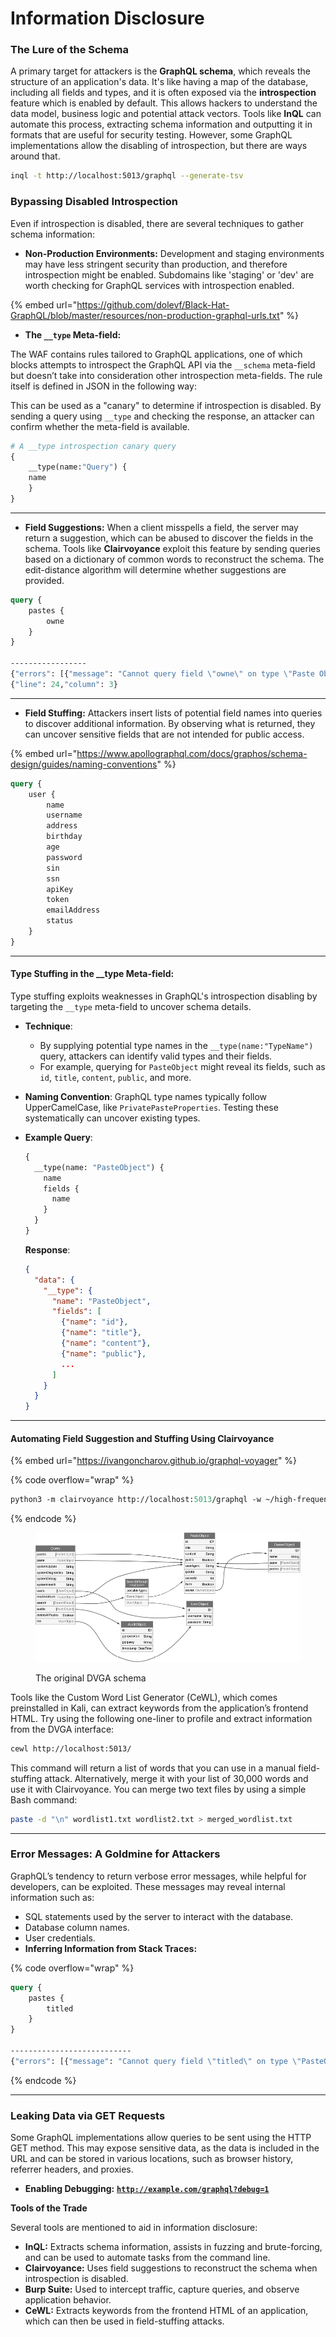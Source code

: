 # Information Disclosure

### **The Lure of the Schema**

A primary target for attackers is the **GraphQL schema**, which reveals the structure of an application's data. It's like having a map of the database, including all fields and types, and it is often exposed via the **introspection** feature which is enabled by default. This allows hackers to understand the data model, business logic and potential attack vectors. Tools like **InQL** can automate this process, extracting schema information and outputting it in formats that are useful for security testing. However, some GraphQL implementations allow the disabling of introspection, but there are ways around that.

```bash
inql -t http://localhost:5013/graphql --generate-tsv
```

### **Bypassing Disabled Introspection**

Even if introspection is disabled, there are several techniques to gather schema information:

* **Non-Production Environments:** Development and staging environments may have less stringent security than production, and therefore introspection might be enabled. Subdomains like 'staging' or 'dev' are worth checking for GraphQL services with introspection enabled.

{% embed url="https://github.com/dolevf/Black-Hat-GraphQL/blob/master/resources/non-production-graphql-urls.txt" %}

* **The `__type` Meta-field:**&#x20;

The WAF contains rules tailored to GraphQL applications, one of which blocks attempts to introspect the GraphQL API via the `__schema` meta-field but doesn’t take into consideration other introspection meta-fields. The rule itself is defined in JSON in the following way:

This can be used as a "canary" to determine if introspection is disabled. By sending a query using `__type` and checking the response, an attacker can confirm whether the meta-field is available.

```graphql
# A __type introspection canary query
{
    __type(name:"Query") {
    name
    }
}
```

***

* **Field Suggestions:** When a client misspells a field, the server may return a suggestion, which can be abused to discover the fields in the schema. Tools like **Clairvoyance** exploit this feature by sending queries based on a dictionary of common words to reconstruct the schema. The edit-distance algorithm will determine whether suggestions are provided.

```graphql
query {
    pastes {
        owne
    }
}

-----------------
{"errors": [{"message": "Cannot query field \"owne\" on type \"Paste Object\". Did you mean \"owner\" or \"ownerId\"?", "locations": [
{"line": 24,"column": 3}
```

***

* **Field Stuffing:** Attackers insert lists of potential field names into queries to discover additional information. By observing what is returned, they can uncover sensitive fields that are not intended for public access.

{% embed url="https://www.apollographql.com/docs/graphos/schema-design/guides/naming-conventions" %}

```graphql
query {
    user {
        name
        username
        address
        birthday
        age
        password
        sin
        ssn
        apiKey
        token
        emailAddress
        status
    }
}
```

***

#### **Type Stuffing in the \_\_type Meta-field:**

Type stuffing exploits weaknesses in GraphQL's introspection disabling by targeting the `__type` meta-field to uncover schema details.

* **Technique**:
  * By supplying potential type names in the `__type(name:"TypeName")` query, attackers can identify valid types and their fields.
  * For example, querying for `PasteObject` might reveal its fields, such as `id`, `title`, `content`, `public`, and more.
* **Naming Convention**: GraphQL type names typically follow UpperCamelCase, like `PrivatePasteProperties`. Testing these systematically can uncover existing types.
*   **Example Query**:

    ```graphql
    {
      __type(name: "PasteObject") {
        name
        fields {
          name
        }
      }
    }
    ```

    **Response**:

    ```json
    {
      "data": {
        "__type": {
          "name": "PasteObject",
          "fields": [
            {"name": "id"},
            {"name": "title"},
            {"name": "content"},
            {"name": "public"},
            ...
          ]
        }
      }
    }
    ```

***

#### Automating Field Suggestion and Stuffing Using Clairvoyance

{% embed url="https://ivangoncharov.github.io/graphql-voyager" %}

{% code overflow="wrap" %}
```graphql
python3 -m clairvoyance http://localhost:5013/graphql -w ~/high-frequency-vocabulary/30k.txt -o clairvoyance-dvga-schema.json
```
{% endcode %}

<figure><img src="../../.gitbook/assets/image (2).png" alt=""><figcaption><p>The original DVGA schema</p></figcaption></figure>

Tools like the Custom Word List Generator (CeWL), which comes preinstalled in Kali, can extract keywords from the application’s frontend HTML. Try using the following one-liner to profile and extract information from the DVGA interface:

```bash
cewl http://localhost:5013/
```

This command will return a list of words that you can use in a manual field-stuffing attack. Alternatively, merge it with your list of 30,000 words and use it with Clairvoyance. You can merge two text files by using a simple Bash command:

```bash
paste -d "\n" wordlist1.txt wordlist2.txt > merged_wordlist.txt
```

***

### **Error Messages: A Goldmine for Attackers**

GraphQL’s tendency to return verbose error messages, while helpful for developers, can be exploited. These messages may reveal internal information such as:

* SQL statements used by the server to interact with the database.
* Database column names.
* User credentials.
* **Inferring Information from Stack Traces:**

{% code overflow="wrap" %}
```graphql
query {
    pastes {
        titled
    }
}

---------------------------
{"errors": [{"message": "Cannot query field \"titled\" on type \"PasteObject\".Did you mean \"title\"?","extensions": {"exception": {"stack": [" File \"/Users/dvga-user/Desktop/Damn-Vulnerable-GraphQL-Application/venv/lib/python3.x/site-packages/gevent/baseserver.py\", line 34,in _handle_and_close_when_done\nreturn handle(*args_tuple)\n",--snip--" File \"/Users/dvga-user/Desktop/Damn-Vulnerable-GraphQL-Application/venv/lib/python3.x/site-packages/flask/app.py\", line 2464,in __call__\nreturn self.wsgi_app(environ, start_response)\n",--snip--],"debug": "Traceback (most recent call last):\n File \"/Users/dvga-user/Desktop/Damn-Vulnerable-GraphQL-Application/venv/lib/python3.x/site-packages/flask_sockets.py\", line 40, in __call__\n ..."path": \"/Users/dvga-user/Desktop/Damn-Vulnerable-GraphQL-Application/core/view_override.py"}}}]}
```
{% endcode %}

***

### **Leaking Data via GET Requests**

Some GraphQL implementations allow queries to be sent using the HTTP GET method. This may expose sensitive data, as the data is included in the URL and can be stored in various locations, such as browser history, referrer headers, and proxies.

* **Enabling Debugging:** [**`http://example.com/graphql?debug=1`**](http://example.com/graphql?debug=1)

**Tools of the Trade**

Several tools are mentioned to aid in information disclosure:

* **InQL:** Extracts schema information, assists in fuzzing and brute-forcing, and can be used to automate tasks from the command line.
* **Clairvoyance:** Uses field suggestions to reconstruct the schema when introspection is disabled.
* **Burp Suite:** Used to intercept traffic, capture queries, and observe application behavior.
* **CeWL:** Extracts keywords from the frontend HTML of an application, which can then be used in field-stuffing attacks.
